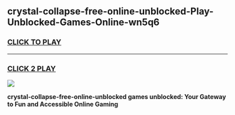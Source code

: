 
## crystal-collapse-free-online-unblocked-Play-Unblocked-Games-Online-wn5q6
<h3>
<a href="https://premium76.site?title=crystal-collapse-free-online-unblocked&ref=25A">CLICK TO PLAY</a></h3>
<hr>

<h3>
<a href="https://premium76.site?title=crystal-collapse-free-online-unblocked&ref=25A">CLICK 2 PLAY</a>
  
</h3>

<a href="https://premium76.site?title=crystal-collapse-free-online-unblocked&ref=25A"><img src="https://clearcache.store/games.png"></a>


**crystal-collapse-free-online-unblocked games unblocked: Your Gateway to Fun and Accessible Online Gaming**
